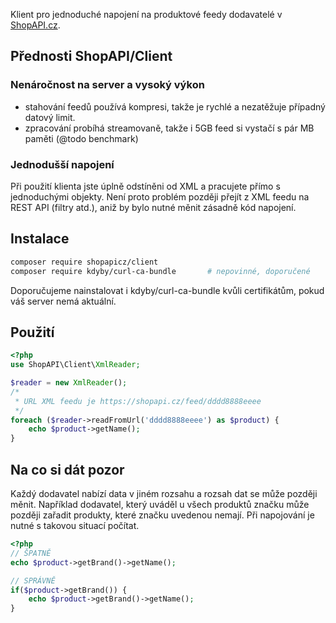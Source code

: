 Klient pro jednoduché napojení na produktové feedy dodavatelé v [ShopAPI.cz](https://shopapi.cz).

## Přednosti ShopAPI/Client

### Nenáročnost na server a vysoký výkon
 * stahování feedů používá kompresi, takže je rychlé a nezatěžuje případný datový limit.
 * zpracování probíhá streamovaně, takže i 5GB feed si vystačí s pár MB paměti (@todo benchmark)
 
### Jednodušší napojení
Při použití klienta jste úplně odstíněni od XML a pracujete přímo s jednoduchými objekty. Není proto problém později přejít z XML feedu na REST API (filtry atd.), aniž by bylo nutné měnit zásadně kód napojení.

## Instalace
```bash
composer require shopapicz/client
composer require kdyby/curl-ca-bundle       # nepovinné, doporučené
```
Doporučujeme nainstalovat i kdyby/curl-ca-bundle kvůli certifikátům, pokud váš server nemá aktuální.

## Použití
```php
<?php
use ShopAPI\Client\XmlReader;

$reader = new XmlReader();
/*
 * URL XML feedu je https://shopapi.cz/feed/dddd8888eeee
 */
foreach ($reader->readFromUrl('dddd8888eeee') as $product) {
    echo $product->getName();
}

```

## Na co si dát pozor
Každý dodavatel nabízí data v jiném rozsahu a rozsah dat se může později měnit. Například dodavatel, který uváděl u všech produktů značku může později zařadit produkty, které značku uvedenou nemají. Při napojování je nutné s takovou situací počítat.

```php
<?php
// ŠPATNĚ
echo $product->getBrand()->getName(); 

// SPRÁVNĚ
if($product->getBrand()) {
    echo $product->getBrand()->getName(); 
}
```
